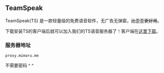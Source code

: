 ## TeamSpeak

TeamSpeak(TS) 是一款轻量级的免费语音软件，无广告无弹窗，~~比歪歪更好用~~。

下载安装TS的客户端后就可以加入我们的TS语音服务器了！客户端在[这里下载](http://www.ts1.cn/download)。

### 服务器地址

```IP
proxy.mimaru.me
```

不需要密码 ^ ^
